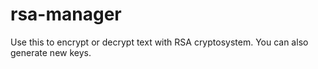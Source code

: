 # rsa-manager
Use this to encrypt or decrypt text with RSA cryptosystem. You can also generate new keys.
